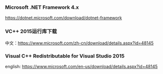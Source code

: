 

### Microsoft .NET Framework 4.x

https://dotnet.microsoft.com/download/dotnet-framework


### VC++ 2015运行库下载

中文：https://www.microsoft.com/zh-cn/download/details.aspx?id=48145

### Visual C++ Redistributable for Visual Studio 2015

english: https://www.microsoft.com/en-us/download/details.aspx?id=48145
